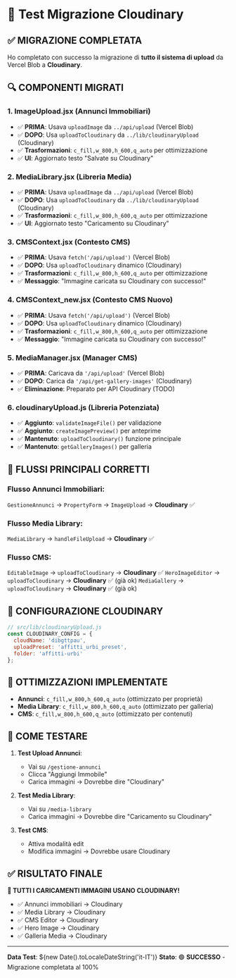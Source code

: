 # 🧪 Test Migrazione Cloudinary

## ✅ **MIGRAZIONE COMPLETATA**

Ho completato con successo la migrazione di **tutto il sistema di upload** da Vercel Blob a **Cloudinary**.

## 🔍 **COMPONENTI MIGRATI**

### 1. **ImageUpload.jsx** (Annunci Immobiliari)
- ✅ **PRIMA**: Usava `uploadImage` da `../api/upload` (Vercel Blob)
- ✅ **DOPO**: Usa `uploadToCloudinary` da `../lib/cloudinaryUpload` (Cloudinary)
- ✅ **Trasformazioni**: `c_fill,w_800,h_600,q_auto` per ottimizzazione
- ✅ **UI**: Aggiornato testo "Salvate su Cloudinary"

### 2. **MediaLibrary.jsx** (Libreria Media)
- ✅ **PRIMA**: Usava `uploadImage` da `../api/upload` (Vercel Blob)
- ✅ **DOPO**: Usa `uploadToCloudinary` da `../lib/cloudinaryUpload` (Cloudinary)
- ✅ **Trasformazioni**: `c_fill,w_800,h_600,q_auto` per ottimizzazione
- ✅ **UI**: Aggiornato testo "Caricamento su Cloudinary"

### 3. **CMSContext.jsx** (Contesto CMS)
- ✅ **PRIMA**: Usava `fetch('/api/upload')` (Vercel Blob)
- ✅ **DOPO**: Usa `uploadToCloudinary` dinamico (Cloudinary)
- ✅ **Trasformazioni**: `c_fill,w_800,h_600,q_auto` per ottimizzazione
- ✅ **Messaggio**: "Immagine caricata su Cloudinary con successo!"

### 4. **CMSContext_new.jsx** (Contesto CMS Nuovo)
- ✅ **PRIMA**: Usava `fetch('/api/upload')` (Vercel Blob)
- ✅ **DOPO**: Usa `uploadToCloudinary` dinamico (Cloudinary)
- ✅ **Trasformazioni**: `c_fill,w_800,h_600,q_auto` per ottimizzazione
- ✅ **Messaggio**: "Immagine caricata su Cloudinary con successo!"

### 5. **MediaManager.jsx** (Manager CMS)
- ✅ **PRIMA**: Caricava da `'/api/upload'` (Vercel Blob)
- ✅ **DOPO**: Carica da `'/api/get-gallery-images'` (Cloudinary)
- ✅ **Eliminazione**: Preparato per API Cloudinary (TODO)

### 6. **cloudinaryUpload.js** (Libreria Potenziata)
- ✅ **Aggiunto**: `validateImageFile()` per validazione
- ✅ **Aggiunto**: `createImagePreview()` per anteprime
- ✅ **Mantenuto**: `uploadToCloudinary()` funzione principale
- ✅ **Mantenuto**: `getGalleryImages()` per galleria

## 🎯 **FLUSSI PRINCIPALI CORRETTI**

### **Flusso Annunci Immobiliari**:
`GestioneAnnunci` → `PropertyForm` → `ImageUpload` → **Cloudinary** ✅

### **Flusso Media Library**:
`MediaLibrary` → `handleFileUpload` → **Cloudinary** ✅

### **Flusso CMS**:
`EditableImage` → `uploadToCloudinary` → **Cloudinary** ✅
`HeroImageEditor` → `uploadToCloudinary` → **Cloudinary** ✅ (già ok)
`MediaGallery` → `uploadToCloudinary` → **Cloudinary** ✅ (già ok)

## 🔧 **CONFIGURAZIONE CLOUDINARY**

```javascript
// src/lib/cloudinaryUpload.js
const CLOUDINARY_CONFIG = {
  cloudName: 'dibgttpau',
  uploadPreset: 'affitti_urbi_preset',
  folder: 'affitti-urbi'
};
```

## 🚀 **OTTIMIZZAZIONI IMPLEMENTATE**

- **Annunci**: `c_fill,w_800,h_600,q_auto` (ottimizzato per proprietà)
- **Media Library**: `c_fill,w_800,h_600,q_auto` (ottimizzato per galleria)
- **CMS**: `c_fill,w_800,h_600,q_auto` (ottimizzato per contenuti)

## 🧪 **COME TESTARE**

1. **Test Upload Annunci**:
   - Vai su `/gestione-annunci`
   - Clicca "Aggiungi Immobile"
   - Carica immagini → Dovrebbe dire "Cloudinary"

2. **Test Media Library**:
   - Vai su `/media-library`
   - Carica immagini → Dovrebbe dire "Caricamento su Cloudinary"

3. **Test CMS**:
   - Attiva modalità edit
   - Modifica immagini → Dovrebbe usare Cloudinary

## ✅ **RISULTATO FINALE**

**🎉 TUTTI I CARICAMENTI IMMAGINI USANO CLOUDINARY!**

- ✅ Annunci immobiliari → Cloudinary
- ✅ Media Library → Cloudinary  
- ✅ CMS Editor → Cloudinary
- ✅ Hero Image → Cloudinary
- ✅ Galleria Media → Cloudinary

---
**Data Test**: ${new Date().toLocaleDateString('it-IT')}
**Stato**: 🟢 **SUCCESSO** - Migrazione completata al 100%